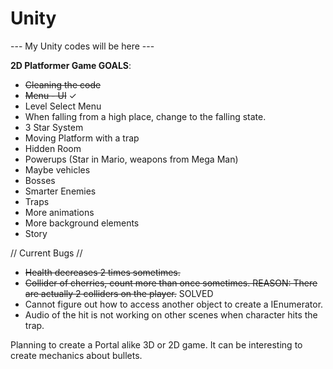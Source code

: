 # Unity

--- My Unity codes will be here ---

**2D Platformer Game GOALS**:

- ~~Cleaning the code~~
- ~~Menu - UI~~ ✓
- Level Select Menu
- When falling from a high place, change to the falling state.
- 3 Star System
- Moving Platform with a trap
- Hidden Room
- Powerups (Star in Mario, weapons from Mega Man)
- Maybe vehicles
- Bosses
- Smarter Enemies
- Traps
- More animations
- More background elements
- Story

// Current Bugs //

- ~~Health decreases 2 times sometimes.~~
- ~~Collider of cherries, count more than once sometimes. REASON: There are actually 2 colliders on the player.~~ SOLVED
- Cannot figure out how to access another object to create a IEnumerator.
- Audio of the hit is not working on other scenes when character hits the trap.


Planning to create a Portal alike 3D or 2D game. It can be interesting to create mechanics about bullets.
